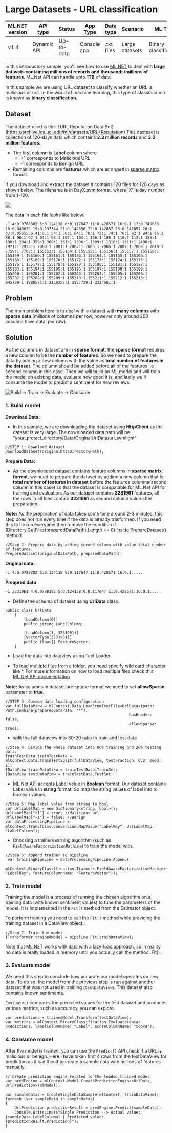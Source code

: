 # Large Datasets - URL classification

| ML.NET version | API type          | Status                        | App Type    | Data type | Scenario            | ML Task                   | Algorithms                  |
|----------------|-------------------|-------------------------------|-------------|-----------|---------------------|---------------------------|-----------------------------|
| v1.4           | Dynamic API | Up-to-date | Console app | .txt files | Large datasets | Binary classification | FieldAwareFactorizationMachine |

In this introductory sample, you'll see how to use [ML.NET](https://www.microsoft.com/net/learn/apps/machine-learning-and-ai/ml-dotnet) to deal with **large datasets containing millions of records and thousands/millions of features**. ML.Net API can handle upto **1TB** of data. 

In this sample we are using URL dataset to classify whether an URL is malicious or not. In the world of machine learning, this type of classification is known as **binary classification**.

## Dataset
The dataset used is this: [URL Reputation Data Set] (https://archive.ics.uci.edu/ml/datasets/URL+Reputation)
This dastaset is collection of 120-days data which contains **2.3 million records** and **3.2 million features**.

* The first column is **Label** column where
  - +1 corresponds to Malicious URL
  - -1 corresponds to Benign URL
* Remaining columns are **features** which are arranged in [sparse matrix](https://en.wikipedia.org/wiki/Sparse_matrix) format. 

If you download and extract the dataset it contains 120 files for 120 days as shown below. The filename is in DayX.svm format. where 'X' is day number from 1-120.

![](./docs/screenshots/FilesFormat.PNG)

The data in each file looks like below.

```CSharp
-1 4:0.0788382 5:0.124138 6:0.117647 11:0.428571 16:0.1 17:0.749633 18:0.843029 19:0.197344 21:0.142856 22:0.142857 23:0.142857 28:1 33:0.0555556 41:0.1 54:1 56:1 64:1 70:1 72:1 74:1 76:1 82:1 84:1 86:1 88:1 90:1 92:1 94:1 96:1 102:1 104:1 106:1 108:1 110:1 112:1 155:1 190:1 204:1 359:1 360:1 361:1 1306:1 1309:1 1310:1 1311:1 2408:1 2921:1 2923:1 7000:1 7001:1 7002:1 7005:1 7006:1 7007:1 7009:1 7010:1 7759:1 7762:1 155153:1 155154:1 155155:1 155156:1 155157:1 155158:1 155159:1 155160:1 155161:1 155163:1 155164:1 155165:1 155166:1 155168:1 155169:1 155170:1 155172:1 155173:1 155174:1 155175:1 155176:1 155177:1 155178:1 155179:1 155180:1 155181:1 155182:1 155183:1 155194:1 155195:1 155196:1 155197:1 155198:1 155199:1 155200:1 155201:1 155202:1 155203:1 155204:1 155205:1 155206:1 155207:1 155208:1 155209:1 155210:1 155211:1 155212:1 155213:1 945789:1 1988571:1 2139257:1 2987739:1 3224681:1
```

## Problem
The main problem here is to deal with a dataset with **many columns** with **sparse data** (millions of columns per row, however only around 200 columns have data, per row).

## Solution
As the columns in dataset are in **sparse format**, the **sparse format** requires a new column to be the **number of features**. So we need to prepare the data by adding a new column with the value as **total number of features in the dataset**. The column should be added before all of the features i.e second column in this case.  Then we will build an ML model and will train the model on existing data, evaluate how good it is, and lastly we'll consume the model to predict a sentiment for new reviews.

![Build -> Train -> Evaluate -> Consume](../shared_content/modelpipeline.png)

### 1. Build model

**Download Data:**

* In this sample, we are downloading the dataset using **HttpClient** as the dataset is very large. The downloaded data path will be "your_project_directory/Data/OriginalUrlData/url_svmlight"

```CSharp
//STEP 1: Download dataset
DownloadDataset(originalDataDirectoryPath);
```

**Prepare Data:**
* As the downloaded dataset contains feature columns in **sparse matrix format**, we need to prepare the dataset by adding a new column that is **total number of features in dataset**   before the  features columns(second column in this case) so that the dataset is compatable   for ML.Net API for training and evaluation. As our dataset contains **3231961** features, all the rows in all files contain **3231961**  as second column value after preparation.

**Note:** As the preparation of data takes some time around 2-3 minutes, this step does not run every time if the data is already trasformed. If you need this to be run everytime then remove the condition if (Directory.GetFiles(preparedDataPath).Length == 0) inside PrepareDataset() method.

```CSharp
//Step 2: Prepare data by adding second column with value total number of features.
PrepareDataset(originalDataPath, preparedDataPath);
```
**Original data:**
```CSharp
-1 4:0.0788382 5:0.124138 6:0.117647 11:0.428571 16:0.1.....
```

**Preapred data**
```CSharp
-1 3231961 4:0.0788382 5:0.124138 6:0.117647 11:0.428571 16:0.1.....
```	

* Define the schema of dataset using **UrlData** class. 

```CSharp
public class UrlData
    {
        [LoadColumn(0)]
        public string LabelColumn;
        
        [LoadColumn(1, 3231961)]
        [VectorType(3231961)]
        public float[] FeatureVector;
    }
```
* Load the data into dataview using Text Loader. 

* To load multiple files from a folder, you need specify wild card character like *. For more information on how to load multiple files check this [ML.Net API documentation](https://docs.microsoft.com/en-us/dotnet/machine-learning/how-to-guides/load-data-ml-net#load-data-from-multiple-files) 

**Note:** As columns in dataset are sparse format we need to set **allowSparse** parameter to **true**.

```CSharp
//STEP 3: Common data loading configuration
var fullDataView = mlContext.Data.LoadFromTextFile<UrlData>(path: Path.Combine(preparedDataPath, "*"),
                                                      hasHeader: false,
                                                      allowSparse: true);
```                                               

* split the full dataview into 80-20 ratio to train and test data

```CSharp
//Step 4: Divide the whole dataset into 80% training and 20% testing data.
TrainTestData trainTestData = mlContext.Data.TrainTestSplit(fullDataView, testFraction: 0.2, seed: 1);
IDataView trainDataView = trainTestData.TrainSet;
IDataView testDataView = trainTestData.TestSet;
```
* ML.Net API accepts Label value in **Boolean** format. Our dataset contains Label value in **string** format. So map the string values of label into to boolean values.

```CSharp
//Step 5: Map label value from string to bool
var UrlLabelMap = new Dictionary<string, bool>();
UrlLabelMap["+1"] = true; //Malicious url
UrlLabelMap["-1"] = false; //Benign 
var dataProcessingPipeLine = mlContext.Transforms.Conversion.MapValue("LabelKey", UrlLabelMap, "LabelColumn");
```

* Choosing a trainer/learning algorithm (such as `FieldAwareFactorizationMachine`) to train the model with. 

```CSharp
//Step 6: Append trainer to pipeline
 var trainingPipeLine = dataProcessingPipeLine.Append(
                mlContext.BinaryClassification.Trainers.FieldAwareFactorizationMachine(labelColumnName: "LabelKey", featureColumnName: "FeatureVector")); 
```

### 2. Train model
Training the model is a process of running the chosen algorithm on a training data (with known sentiment values) to tune the parameters of the model. It is implemented in the `Fit()` method from the Estimator object. 

To perform training you need to call the `Fit()` method while providing the training dataset in a DataView object.

```CSharp
//Step 7: Train the model
ITransformer trainedModel = pipeline.Fit(trainDataView);
```

Note that ML.NET works with data with a lazy-load approach, so in reality no data is really loaded in memory until you actually call the method .Fit().

### 3. Evaluate model

We need this step to conclude how accurate our model operates on new data. To do so, the model from the previous step is run against another dataset that was not used in training (`testDataView`). This dataset also contains known sentiments. 

`Evaluate()` compares the predicted values for the test dataset and produces various metrics, such as accuracy, you can explore.

```CSharp
var predictions = trainedModel.Transform(testDataView);
var metrics = mlContext.BinaryClassification.Evaluate(data: predictions, labelColumnName: "Label", scoreColumnName: "Score");
```

### 4. Consume model

After the model is trained, you can use the `Predict()` API check if a URL is malicious or benign. Here I have taken first 4 rows from the testDataView for prediction as it is difficult to create a sample data with millions of features manually.

```CSharp
// Create prediction engine related to the loaded trained model
var predEngine = mlContext.Model.CreatePredictionEngine<UrlData, UrlPrediction>(mlModel);                 

var sampleDatas = CreateSingleDataSample(mlContext, trainDataView);
foreach (var sampleData in sampleDatas)
{
    UrlPrediction predictionResult = predEngine.Predict(sampleData);
    Console.WriteLine($"Single Prediction --> Actual value: {sampleData.LabelColumn} | Predicted value: {predictionResult.Prediction}");
}

```


